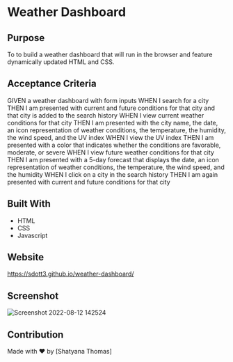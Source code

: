 # Weather Dashboard

## Purpose
To to build a weather dashboard that will run in the browser and feature dynamically updated HTML and CSS. 

## Acceptance Criteria
GIVEN a weather dashboard with form inputs
WHEN I search for a city
THEN I am presented with current and future conditions for that city and that city is added to the search history
WHEN I view current weather conditions for that city
THEN I am presented with the city name, the date, an icon representation of weather conditions, the temperature, the humidity, the wind speed, and the UV index
WHEN I view the UV index
THEN I am presented with a color that indicates whether the conditions are favorable, moderate, or severe
WHEN I view future weather conditions for that city
THEN I am presented with a 5-day forecast that displays the date, an icon representation of weather conditions, the temperature, the wind speed, and the humidity
WHEN I click on a city in the search history
THEN I am again presented with current and future conditions for that city

## Built With 
 * HTML
 * CSS
 * Javascript
 
 ## Website
 https://sdott3.github.io/weather-dashboard/
 
 ## Screenshot 
 ![Screenshot 2022-08-12 142524](https://user-images.githubusercontent.com/93238809/184421310-623a96f9-4e8f-445b-9223-e3bc312b3af8.png)

## Contribution 
Made with ❤️ by [Shatyana Thomas]
